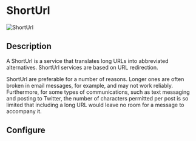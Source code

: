 ShortUrl
========

![ShortUrl](http://www.techgid.ru/img/2012/11/28/turn-long-short.jpg)

Description
---------

A ShortUrl is a service that translates long URLs into abbreviated alternatives. ShortUrl services are based on URL redirection.

ShortUrl are preferable for a number of reasons. Longer ones are often broken in email messages, for example, and may not work reliably. Furthermore, for some types of communications, such as text messaging and posting to Twitter, the number of characters permitted per post is so limited that including a long URL would leave no room for a message to accompany it.

Configure
---------
